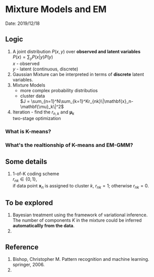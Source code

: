 # Mixture Models and EM

Date: 2019/12/18

## Logic
1. A joint distribution $P(x,y)$ over **observed and latent variables**\
   $P(x) = \sum_{y}P(x|y)P(y)$\
   $x$ - observed\
   $y$ - latent (continuous, discrete)
2. Gaussian Mixture can be interpreted in terms of **discrete** latent variables.
3. Mixture Models
   - more complex probability distributios
   - cluster data\
     $J = \sum_{n=1}^N\sum_{k=1}^Kr_{nk}\|\mathbf{x}_n-\mathbf{\mu}_k\|^2$
4. Iteration - find the $r_{n,k}$ and $\mathbf{\mu}_k$\
   two-stage optimization



### What is K-means?


### What's the realtionship of K-means and EM-GMM?


## Some details
1. 1-of-K coding scheme\
   $r_{nk} \in \{0,1\}$, \
   if data point $\mathbf{x}_n$ is assigned to cluster $k$, $r_{nk} = 1$; otherwise $r_{nk} = 0$.

## To be explored
1. Bayesian treatment using the framework of variational inference.\
   The number of components $K$ in the mixture could be inferred **automaticallly from the data**. 
2. 
    




## Reference
1. Bishop, Christopher M. 
   Pattern recognition and machine learning. 
   springer, 2006.
2. 